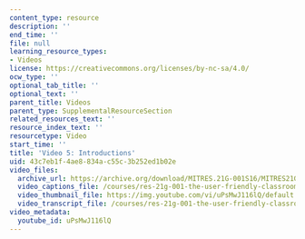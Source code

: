 ```yaml
---
content_type: resource
description: ''
end_time: ''
file: null
learning_resource_types:
- Videos
license: https://creativecommons.org/licenses/by-nc-sa/4.0/
ocw_type: ''
optional_tab_title: ''
optional_text: ''
parent_title: Videos
parent_type: SupplementalResourceSection
related_resources_text: ''
resource_index_text: ''
resourcetype: Video
start_time: ''
title: 'Video 5: Introductions'
uid: 43c7eb1f-4ae8-834a-c55c-3b252ed1b02e
video_files:
  archive_url: https://archive.org/download/MITRES.21G-001S16/MITRES21G_001S16_Introductions_300k.mp4
  video_captions_file: /courses/res-21g-001-the-user-friendly-classroom-fall-2020/32742cdb91d15db6956c2cd905c43a2c_uPsMwJ116lQ.vtt
  video_thumbnail_file: https://img.youtube.com/vi/uPsMwJ116lQ/default.jpg
  video_transcript_file: /courses/res-21g-001-the-user-friendly-classroom-fall-2020/fa6870810835e969feaafbf38779af9a_uPsMwJ116lQ.pdf
video_metadata:
  youtube_id: uPsMwJ116lQ
---
```

